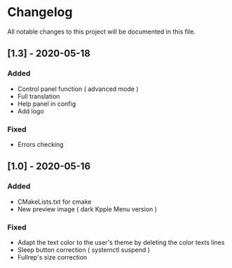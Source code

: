 # Changelog

All notable changes to this project will be documented in this file.

## [1.3] - 2020-05-18

### Added

* Control panel function ( advanced mode )
* Full translation
* Help panel in config
* Add logo

### Fixed

* Errors checking


## [1.0] - 2020-05-16

### Added

* CMakeLists.txt for cmake
* New preview image ( dark Kpple Menu version )

### Fixed

* Adapt the text color to the user's theme by deleting the color texts lines
* Sleep button correction ( systemctl suspend )
* Fullrep's size correction
